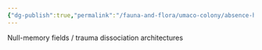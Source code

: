 ```yaml
---
{"dg-publish":true,"permalink":"/fauna-and-flora/umaco-colony/absence-hollows/","tags":["EmotionalRegulationStrategies","NeurodivergentTraumaExperience","NullMemoryFieldsArchitectures","TraumaDissociationArchitectures","TraumaDissociationTherapies","TraumaResolutionImpact","neurodivergentExperience","trauma-resolution","NullMemoryFields","PsychologicalTreatment","TraumaDissociationArchitectures","emotional","neurodivergentExperience","trauma-resolution"],"updated":"2025-04-07T10:51:44.131+01:00"}
---
```


Null-memory fields / trauma dissociation architectures